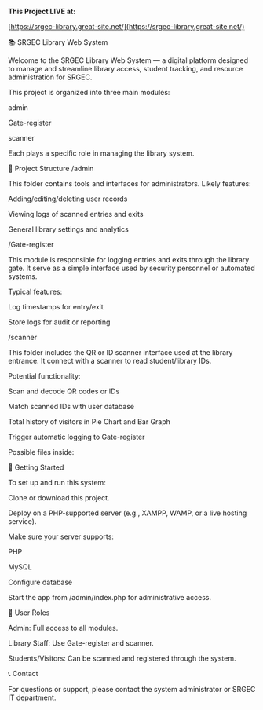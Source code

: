 **This Project LIVE at:**  

[https://srgec-library.great-site.net/](https://srgec-library.great-site.net/)



📚 SRGEC Library Web System

Welcome to the SRGEC Library Web System — a digital platform designed to manage and streamline library access, student tracking, and resource administration for SRGEC.

This project is organized into three main modules:

admin

Gate-register

scanner

Each plays a specific role in managing the library system.

📁 Project Structure
/admin

This folder contains tools and interfaces for administrators. Likely features:

Adding/editing/deleting user records

Viewing logs of scanned entries and exits

General library settings and analytics


/Gate-register

This module is responsible for logging entries and exits through the library gate. It serve as a simple interface used by security personnel or automated systems.

Typical features:

Log timestamps for entry/exit

Store logs for audit or reporting


/scanner

This folder includes the QR or ID scanner interface used at the library entrance. It connect with a scanner to read student/library IDs.

Potential functionality:

Scan and decode QR codes or IDs

Match scanned IDs with user database

Total history of visitors in Pie Chart and Bar Graph

Trigger automatic logging to Gate-register

Possible files inside:


🚀 Getting Started

To set up and run this system:

Clone or download this project.

Deploy on a PHP-supported server (e.g., XAMPP, WAMP, or a live hosting service).

Make sure your server supports:

PHP

MySQL

Configure database

Start the app from /admin/index.php for administrative access.

🔐 User Roles

Admin: Full access to all modules.

Library Staff: Use Gate-register and scanner.

Students/Visitors: Can be scanned and registered through the system.

📞 Contact

For questions or support, please contact the system administrator or SRGEC IT department.
